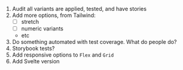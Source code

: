 1. Audit all variants are applied, tested, and have stories
1. Add more options, from Tailwind:
   - [ ] stretch
   - [ ] numeric variants
   - etc
1. Do something automated with test coverage. What do people do?
1. Storybook tests?
1. Add responsive options to `Flex` and `Grid`
1. Add Svelte version
